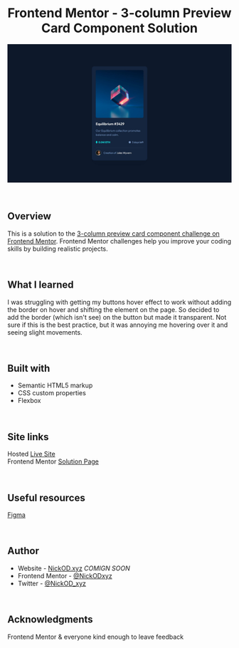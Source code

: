 <h1 align="center">Frontend Mentor - 3-column Preview Card Component Solution</h1>

<img src="https://github.com/NickODxyz/FM-nft-preview-card-component-main/blob/main/Preview.JPG?raw=true" ></img>

<br>

## Overview

This is a solution to the [3-column preview card component challenge on Frontend Mentor](https://www.frontendmentor.io/challenges/3column-preview-card-component-pH92eAR2-). Frontend Mentor challenges help you improve your coding skills by building realistic projects. 

<br>

## What I learned

I was struggling with getting my buttons hover effect to work without adding the border on hover and shifting the element on the page. So decided to add the border (which isn't see) on the button but made it transparent. Not sure if this is the best practice, but it was annoying me hovering over it and seeing slight movements.

<br>

## Built with 

- Semantic HTML5 markup
- CSS custom properties
- Flexbox

<br>

## Site links
Hosted [Live Site]()
<br>
Frontend Mentor [Solution Page]()

<br>

## Useful resources

[Figma](https://www.figma.com)

<br>

## Author

- Website - [NickOD.xyz](http://www.NickOD.xyz) <em>COMIGN SOON</em>
- Frontend Mentor - [@NickODxyz](https://www.frontendmentor.io/profile/NickODxyz)
- Twitter - [@NickOD_xyz](https://twitter.com/NickOD_xyz)

<br>

## Acknowledgments

Frontend Mentor & everyone kind enough to leave feedback